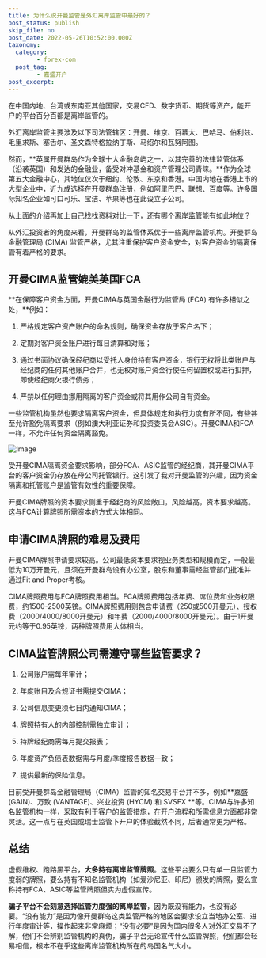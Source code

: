 ```yaml
---
title: 为什么说开曼监管是外汇离岸监管中最好的？
post_status: publish
skip_file: no
post_date: 2022-05-26T10:52:00.000Z
taxonomy:
  category:
        - forex-com
  post_tag:
        - 嘉盛开户
post_excerpt: 
---
```

在中国内地、台湾或东南亚其他国家，交易CFD、数字货币、期货等资产，能开户的平台百分百都是离岸监管的。

外汇离岸监管主要涉及以下司法管辖区：开曼、维京、百慕大、巴哈马、伯利兹、毛里求斯、塞舌尔、圣文森特格拉纳丁斯、马绍尔和瓦努阿图。

然而，**英属开曼群岛作为全球十大金融岛屿之一，以其完善的法律监管体系（沿袭英国）和发达的金融业，备受对冲基金和资产管理公司青睐。**作为全球第五大金融中心，其地位仅次于纽约、伦敦、东京和香港。中国内地在香港上市的大型企业中，近九成选择在开曼群岛注册，例如阿里巴巴、联想、百度等。许多国际知名企业如可口可乐、宝洁、苹果等也在此设立子公司。

从上面的介绍再加上自己找找资料对比一下，还有哪个离岸监管能有如此地位？

从外汇投资者的角度来看，开曼群岛的监管体系优于一些离岸监管机构。开曼群岛金融管理局 (CIMA) 监管严格，尤其注重保护客户资金安全，对客户资金的隔离保管有着严格的要求。

## 开曼CIMA监管媲美英国FCA

**在保障客户资金方面，开曼CIMA与英国金融行为监管局 (FCA) 有许多相似之处，**例如：

1. 严格规定客户资产账户的命名规则，确保资金存放于客户名下；

1. 定期对客户资金账户进行每日清算和对账；

1. 通过书面协议确保经纪商以受托人身份持有客户资金，银行无权将此类账户与经纪商的任何其他账户合并，也无权对账户资金行使任何留置权或进行扣押，即使经纪商欠银行债务；

1. 严禁以任何理由挪用隔离的客户资金或将其用作公司自有资金。

一些监管机构虽然也要求隔离客户资金，但具体规定和执行力度有所不同，有些甚至允许豁免隔离要求（例如澳大利亚证券和投资委员会ASIC）。开曼CIMA和FCA一样，不允许任何资金隔离豁免。

![Image](https://prod-files-secure.s3.us-west-2.amazonaws.com/39ed1227-6d7d-4570-be36-9ccd4a2c4241/bd849744-3fcb-4a37-8312-357962c8f065/image.png?X-Amz-Algorithm=AWS4-HMAC-SHA256&X-Amz-Content-Sha256=UNSIGNED-PAYLOAD&X-Amz-Credential=ASIAZI2LB46622FFKOIE%2F20250328%2Fus-west-2%2Fs3%2Faws4_request&X-Amz-Date=20250328T161350Z&X-Amz-Expires=3600&X-Amz-Security-Token=IQoJb3JpZ2luX2VjEPj%2F%2F%2F%2F%2F%2F%2F%2F%2F%2FwEaCXVzLXdlc3QtMiJHMEUCIQDF5dPgQSYbUUassAaR4a%2B4ULirCRVWBAHy2Oufftb%2FWgIgG6gbPCcS8faNGYh6eO4HAH9qy%2FR6D2Iv%2BpE4LTB2mKoq%2FwMIYRAAGgw2Mzc0MjMxODM4MDUiDMyQy8qYk8NQD7H0RCrcAyFRWdKVY9pPdmdYMT9jUdAe9zQR0jyF5r3csHyeF9a3urOyGz8ARw6f5eTog9woWLHz6dbJu7r4jeOR%2Bi65KU5hP7b4Q%2F1sR21hGp%2B5FAtJniG%2FskRcTHAVtTqEOyXO2abd9SOYHnu9yiSKpaFTfMSYh7GlQuImHlmo23vK2fHLpZJrcn%2BL9SJet5d%2FQu1rL9t1XlVGquh18OCr6GveAV48zEki%2BELzTG5m03tOtEbYVsto1ejT%2FIIbTYlAStl3Mq9EVsDQIVNbVC176RjJrUe5THBQBHDYyn%2FHtfKmL%2BV%2BFCMKngOHvdWKK3wSY5QDj9wok6hfr4xEkGrbDJraNN%2FYm59RPRs5wA0vOGsIq5UzUAaIiwQdIkSI0GXz3qyPhpdeQ0AOTx%2FV6Mm1i0GiEV0E%2FafpKKoWxVrL1L4G4ABeJIvKkJs%2Fd33QmVylCN%2FFyLEv0K%2FyYJqfbc0WXkv%2BqsEqMuYrcNB7hvmCRavaN9lwlCvb8KFt2%2F35Sltgvbimc7s5ONC0ap940AN2Hj6LlDxNVeCbbxEOHm1DlMxy6dMEkbXzPL5cw20PkUy7jju51OmXpZlHGZJWJswTTR%2B%2FECfZXjf5i0%2BWbbQMrRd%2F4e7J0TA%2Ba9v%2FB%2BArpSyvMKSIm78GOqUBkHyB2x39NXmnfmzr357pgg%2FSDv2mYkIoKnlJwW7qvDJ1kX1KY48hoFmTCPdh2fDstv%2FqeiEuUvjswtRb5toKlcxEN0CPjgE3yyBcf%2F6Ivsa%2BA0TcDUD4Y20ayl3gZjIWIoPzFZmW8iRInDEbW%2FchI3sXZn1WcYdKGWKSwfjqbBcVtSptxusnco8jCGscKEKydmhvP3gyJPMk1tRfYYzruo74IB4a&X-Amz-Signature=8e766981ffb57781e968b7c540cd59d786d31226788a578c7c7721f52e1a1c03&X-Amz-SignedHeaders=host&x-id=GetObject)

受开曼CIMA隔离资金要求影响，部分FCA、ASIC监管的经纪商，其开曼CIMA平台的客户资金仍存放在母公司托管银行。这引发了我对开曼监管的兴趣，因为资金隔离和托管账户是监管有效性的重要保障。

开曼CIMA牌照的资本要求侧重于经纪商的风险敞口，风险越高，资本要求越高。这与FCA计算牌照所需资本的方式大体相同。

## **申请CIMA牌照的难易及费用**

开曼CIMA牌照申请要求较高。公司最低资本要求视业务类型和规模而定，一般最低为10万开曼元，且须在开曼群岛设有办公室，股东和董事需经监管部门批准并通过Fit and Proper考核。

CIMA牌照费用与FCA牌照费用相当。FCA牌照费用包括年费、席位费和业务权限费，约1500-2500英镑。CIMA牌照费用则包含申请费（250或500开曼元）、授权费（2000/4000/8000开曼元）和年费（2000/4000/8000开曼元）。由于1开曼元约等于0.95英镑，两种牌照费用大体相当。

## CIMA监管牌照公司需遵守哪些监管要求？

1. 公司账户需每年审计；

1. 年度账目及合规证书需提交CIMA；

1. 公司信息变更须七日内通知CIMA；

1. 牌照持有人的内部控制需独立审计；

1. 持牌经纪商需每月提交报表；

1. 年度资产负债表数据需与月度/季度报告数据一致；

1. 提供最新的保险信息。

目前受开曼群岛金融管理局（CIMA）监管的知名交易平台并不多，例如**嘉盛 (GAIN)、万致 (VANTAGE)、兴业投资 (HYCM) 和 SVSFX **等。CIMA与许多知名监管机构一样，采取有利于客户的监管措施，在开户流程和所需信息方面都非常灵活。这一点与在英国或瑞士监管下开户的体验截然不同，后者通常更为严格。

## 总结

虚假维权、跑路黑平台，**大多持有离岸监管牌照**。这些平台要么只有单一且监管力度弱的牌照，要么持有不知名监管机构（如爱沙尼亚、印尼）颁发的牌照，要么宣称持有FCA、ASIC等监管牌照但实为虚假宣传。

**骗子平台不会刻意选择监管力度强的离岸监管**，因为既没有能力，也没有必要。“没有能力”是因为像开曼群岛这类监管严格的地区会要求设立当地办公室、进行年度审计等，操作起来非常麻烦；“没有必要”是因为国内很多人对外汇交易不了解，他们不会辨别监管机构的真伪，骗子平台无论宣传什么监管牌照，他们都会轻易相信，根本不在乎这些离岸监管机构所在的岛国名气大小。